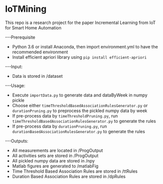 # IoTMining
This repo is a research project for the paper Incremental Learning from IoT for Smart Home Automation

---Prerequisite
- Python 3.6 or install Anaconda, then import environment.yml to have the recommended environment
- Install efficient apriori library using `pip install efficient-apriori`

---Input:
- Data is stored in /dataset

---Usage:
- Execute `importData.py` to generate data and dataByWeek in numpy pickle
- Choose either `timeThresholdBasedAssociationRulesGenerator.py` or `durationPruning.py` to preprocess the pickled numpy data by week
- If pre-process data by `timeThresholdPruning.py`, run `timeThresholdBasedAssociationRulesGenerator.py` to generate the rules
- If pre-process data by `durationPruning.py`, run `durationBasedAssociationRulesGenerator.py` to generate the rules

---Outputs:
- All measurements are located in /ProgOutput
- All activities sets are stored in /ProgOutput
- All pickled numpy data are stored in /npy
- Matlab figures are generated to /matlabFig
- Time Threshold Based Association Rules are stored in /ttRules
- Duration Based Association Rules are stored in /dpRules
